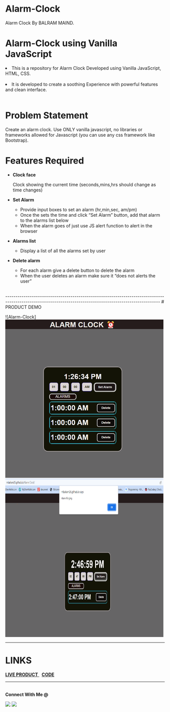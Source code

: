 # Alarm-Clock
Alarm Clock By BALRAM MAIND.

# Alarm-Clock using Vanilla JavaScript

<li>This is a repository for Alarm Clock Developed using Vanilla JavaScript, HTML, CSS.</li>
<br>
<li> It is developed to create a soothing Experience with powerful features and clean interface.</li>
<br>

# Problem Statement

Create an alarm clock. Use ONLY vanilla javascript, no libraries or frameworks allowed for Javascript (you can use any css framework like Bootstrap).
<br>

# Features Required

- <b>Clock face</b><br>

  Clock showing the current time (seconds,mins,hrs should change as time changes)

- <b>Set Alarm</b> <br>

  - Provide input boxes to set an alarm (hr,min,sec, am/pm)
  - Once the sets the time and click “Set Alarm” button, add that alarm to the alarms list below
  - When the alarm goes of just use JS alert function to alert in the browser

- <b>Alarms list</b> <br>

  - Display a list of all the alarms set by user
 
- <b>Delete alarm</b> <br>
  - For each alarm give a delete button to delete the alarm
  - When the user deletes an alarm make sure it “does not alerts the user”

<br>
----------------------------------------------------------------------------------------------------------------------------------------------------------
# PRODUCT DEMO

![Alarm-Clock]<img src="Alarm-Preview.png" width="500" height="500">   <br> <img src="Alarm-Massage.png" width="500" height="500">

----------------------------------------------------------------------------------------------------------------------------------------------------------

# LINKS

<a href = "https://alarmclock-js.netlify.app/"> <b>LIVE PRODUCT</b> </a>  &nbsp; <a href = "https://github.com/Mbalram26/Alarm-Clock"> <b>CODE</b> </a> <br>

--------------------------------------------------------------------------------------------------------------------------------------------------------
<br>
<strong>Connect With Me @</strong>

<p align="center">

<a href="https://www.linkedin.com/in/balram-maind"><img src="https://img.shields.io/badge/-BALRAM%20MAIND-0077B5?style=flat&logo=Linkedin&logoColor=white"/></a>
<a href="mailto:sbalram1000@gmail.com"><img src="https://img.shields.io/badge/-sbalram1000@gmail.com-D14836?style=flat&logo=Gmail&logoColor=white"/></a>
</a>

</p>
